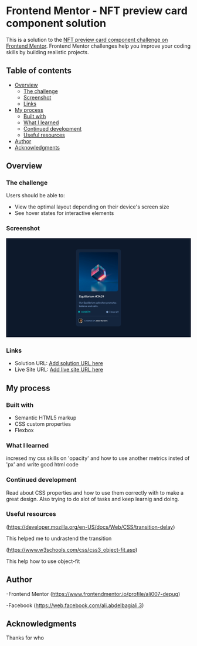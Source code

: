 # Frontend Mentor - NFT preview card component solution

This is a solution to the [NFT preview card component challenge on Frontend Mentor](https://www.frontendmentor.io/challenges/nft-preview-card-component-SbdUL_w0U). Frontend Mentor challenges help you improve your coding skills by building realistic projects.

## Table of contents

- [Overview](#overview)
  - [The challenge](#the-challenge)
  - [Screenshot](#screenshot)
  - [Links](#links)
- [My process](#my-process)
  - [Built with](#built-with)
  - [What I learned](#what-i-learned)
  - [Continued development](#continued-development)
  - [Useful resources](#useful-resources)
- [Author](#author)
- [Acknowledgments](#acknowledgments)
## Overview

### The challenge

Users should be able to:

- View the optimal layout depending on their device's screen size
- See hover states for interactive elements

### Screenshot
![](./Screenshot%202022-10-24%20at%2008-30-00%20nft-preview-card-component-main.png)

### Links

- Solution URL: [Add solution URL here](https://your-solution-url.com)
- Live Site URL: [Add live site URL here](https://your-live-site-url.com)

## My process

### Built with

- Semantic HTML5 markup
- CSS custom properties
- Flexbox

### What I learned
incresed my css skills on 'opacity' and how to use another metrics insted of 'px' and write good html code

### Continued development
Read about CSS properties and how to use them correctly with to make a great design.
Also trying to do alot of tasks and keep learnig and doing.


### Useful resources
(https://developer.mozilla.org/en-US/docs/Web/CSS/transition-delay)

This helped me to undrastend the transition

(https://www.w3schools.com/css/css3_object-fit.asp)

This help how to use object-fit

## Author
-Frontend Mentor 
(https://www.frontendmentor.io/profile/ali007-depug)

-Facebook
(https://web.facebook.com/ali.abdelbagiali.3)

## Acknowledgments
Thanks for who 